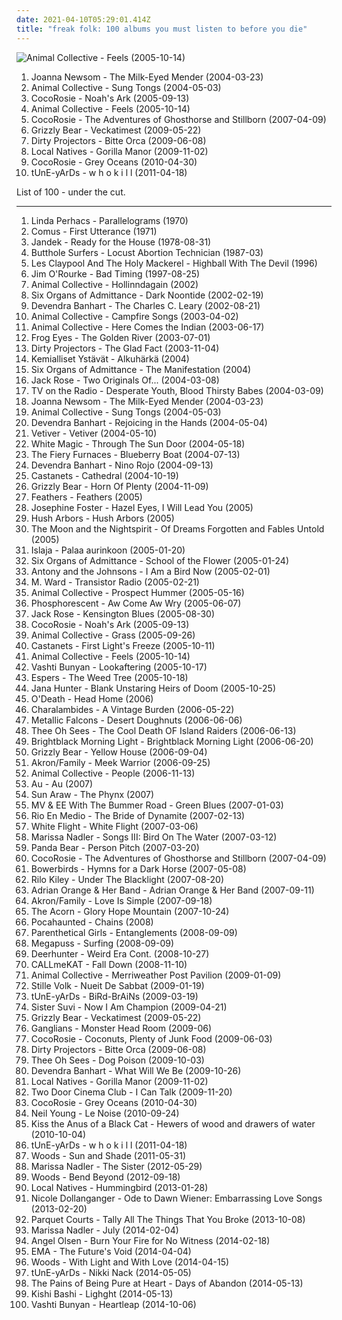 ```yaml
---
date: 2021-04-10T05:29:01.414Z
title: "freak folk: 100 albums you must listen to before you die"
---
```

![Animal Collective - Feels (2005-10-14)](http://coverartarchive.org/release/f5d8fc0b-f20d-3e74-85ae-b9e124bf8d25/20324224572-500.jpg "Animal Collective - Feels (2005-10-14)")
<ol class="albums">
<li data-cover="http://coverartarchive.org/release/bd22cfa8-2b6d-421d-a264-ae8c0ff4b2c8/11013536071-500.jpg" data-tags="folk" role="button">Joanna Newsom - The Milk-Eyed Mender (2004-03-23)</li>
<li data-cover="https://img.discogs.com/LxqTF7K3WEFBZ473ePXhsZJMETU=/fit-in/600x376/filters:strip_icc():format(jpeg):mode_rgb():quality(90)/discogs-images/R-4949202-1591655609-3083.jpeg.jpg" data-tags="experimental, freak folk" role="button">Animal Collective - Sung Tongs (2004-05-03)</li>
<li data-cover="https://img.discogs.com/JER9pOjFx79mxEsIr3hc7I6zIRQ=/fit-in/600x594/filters:strip_icc():format(jpeg):mode_rgb():quality(90)/discogs-images/R-515010-1465559157-3487.jpeg.jpg" data-tags="indie" role="button">CocoRosie - Noah's Ark (2005-09-13)</li>
<li data-cover="http://coverartarchive.org/release/f5d8fc0b-f20d-3e74-85ae-b9e124bf8d25/20324224572-500.jpg" data-tags="experimental, indie" role="button">Animal Collective - Feels (2005-10-14)</li>
<li data-cover="http://coverartarchive.org/release/91760b90-6914-343c-99b7-3e673fc08c37/26142599602-500.jpg" data-tags="experimental, alternative, freak folk" role="button">CocoRosie - The Adventures of Ghosthorse and Stillborn (2007-04-09)</li>
<li data-cover="http://coverartarchive.org/release/5d7797f1-7efc-350e-8d1f-71c5229502e0/2276646471-500.jpg" data-tags="indie rock" role="button">Grizzly Bear - Veckatimest (2009-05-22)</li>
<li data-cover="http://coverartarchive.org/release/5a5b5fe2-0898-3026-afb7-378fb8373752/8131494180-500.jpg" data-tags="experimental, indie rock, freak folk" role="button">Dirty Projectors - Bitte Orca (2009-06-08)</li>
<li data-cover="https://img.discogs.com/4bhWHw7aMVxygwT4WoCJBZ0I1W8=/fit-in/539x488/filters:strip_icc():format(jpeg):mode_rgb():quality(90)/discogs-images/R-2044862-1260541326.jpeg.jpg" data-tags="indie" role="button">Local Natives - Gorilla Manor (2009-11-02)</li>
<li data-cover="http://coverartarchive.org/release/a29ce30f-9b97-347f-89cf-eeec57174ac0/5227604030-500.jpg" data-tags="freak folk" role="button">CocoRosie - Grey Oceans (2010-04-30)</li>
<li data-cover="https://img.discogs.com/wkNlk8DexL-Q6Ivt-vKCVwjdrHQ=/fit-in/500x500/filters:strip_icc():format(jpeg):mode_rgb():quality(90)/discogs-images/R-2871890-1304970303.jpeg.jpg" data-tags="experimental, freak folk, 4ad" role="button">tUnE-yArDs - w h o k i l l (2011-04-18)</li>
</ol>
List of 100 - under the cut.
<!-- more -->

_________________

<ol class="albums">
<li data-cover="https://img.discogs.com/7UPeItng4TytMp6V4-gP5Wt41Fo=/fit-in/351x350/filters:strip_icc():format(jpeg):mode_rgb():quality(90)/discogs-images/R-612775-1138600380.jpeg.jpg" data-tags="singer-songwriter, folk, psychedelic folk" role="button">
Linda Perhacs - Parallelograms (1970)
</li>
<li data-cover="http://coverartarchive.org/release/652c22d0-7505-31d6-8a96-9edda5150613/10978564490-500.jpg" data-tags="progressive rock, psychedelic folk, psychedelic, progressive folk" role="button">
Comus - First Utterance (1971)
</li>
<li data-cover="http://coverartarchive.org/release/6f3f054b-b78a-3782-be52-23824f0e8e6f/22841596347-500.jpg" data-tags="outsider, freak folk, b12, avant-folk, davecore, nancykitten all-time favourite albums, other corwood texas the units atonal songwriter experimental, psyche-vedelik" role="button">
Jandek - Ready for the House (1978-08-31)
</li>
<li data-cover="http://coverartarchive.org/release/cba37f1a-2c70-3e76-bdc4-ed56e4de184f/9518530430-500.jpg" data-tags="noise rock" role="button">
Butthole Surfers - Locust Abortion Technician (1987-03)
</li>
<li data-cover="https://img.discogs.com/7hpzYqsH-Q1rEc7jcINYFY0Egao=/fit-in/600x598/filters:strip_icc():format(jpeg):mode_rgb():quality(90)/discogs-images/R-480461-1321786903.jpeg.jpg" data-tags="rock" role="button">
Les Claypool And The Holy Mackerel - Highball With The Devil (1996)
</li>
<li data-cover="http://coverartarchive.org/release/9d4e7cd3-2126-47b0-a0c3-7ff93570c418/27073926441-500.jpg" data-tags="instrumental, folk, experimental, indie rock, post-rock, easy listening, psychedelic, 90s, morning, freak folk, alt folk, eclectic, soundscapes, chicago, sweet, you are welcome in poland, american primitive, almost unclassifiable, avant-folk, experimental folk, american primitivism, finger picking, mellow indie, introvert and mellow, przyjemny, roch in my head, popluhv vinyl, guitar noodling" role="button">
Jim O'Rourke - Bad Timing (1997-08-25)
</li>
<li data-cover="https://img.discogs.com/sLmX0cLgU4GXuNR3am2vGa7GoKU=/fit-in/600x466/filters:strip_icc():format(jpeg):mode_rgb():quality(90)/discogs-images/R-2138272-1466323574-9059.jpeg.jpg" data-tags="experimental" role="button">
Animal Collective - Hollinndagain (2002)
</li>
<li data-cover="http://coverartarchive.org/release/603cc5b9-22b1-4a92-a224-81de75c406be/25331831751-500.jpg" data-tags="folk, psychedelic folk" role="button">
Six Organs of Admittance - Dark Noontide (2002-02-19)
</li>
<li data-cover="https://img.discogs.com/ABYxJVutWRPNa5fZEuDYQSbB8qY=/fit-in/585x600/filters:strip_icc():format(jpeg):mode_rgb():quality(90)/discogs-images/R-2245515-1422357698-2195.jpeg.jpg" data-tags="folk, freak folk" role="button">
Devendra Banhart - The Charles C. Leary (2002-08-21)
</li>
<li data-cover="http://coverartarchive.org/release/40170c08-13a6-4c5b-8fed-f272338a3265/25471452169-500.jpg" data-tags="folk, experimental, ambient" role="button">
Animal Collective - Campfire Songs (2003-04-02)
</li>
<li data-cover="http://coverartarchive.org/release/0afd8fd7-88b3-3711-ab11-82aa194efccc/26369390980-500.jpg" data-tags="experimental" role="button">
Animal Collective - Here Comes the Indian (2003-06-17)
</li>
<li data-cover="https://img.discogs.com/IZrSXwWWSROWj29pnkfbOAO8PGI=/fit-in/240x240/filters:strip_icc():format(jpeg):mode_rgb():quality(90)/discogs-images/R-1248589-1203636376.jpeg.jpg" data-tags="indie rock, art rock" role="button">
Frog Eyes - The Golden River (2003-07-01)
</li>
<li data-cover="http://coverartarchive.org/release/bee9a4bb-8db7-40d3-b129-779bacef5ff9/16127939552-500.jpg" data-tags="folk, singer-songwriter, freak folk, indie folk, the shit, art pop, moc mnam lofi" role="button">
Dirty Projectors - The Glad Fact (2003-11-04)
</li>
<li data-cover="http://coverartarchive.org/release/24afc25b-a3d1-4d7e-9f3f-35160eb872da/14486796788-500.jpg" data-tags="freak folk" role="button">
Kemialliset Ystävät - Alkuhärkä (2004)
</li>
<li data-cover="http://coverartarchive.org/release/ad18e295-186b-4b06-ba50-68b2270114d6/28647976797-500.jpg" data-tags="folk, experimental, freak folk, wfmu heavily played records" role="button">
Six Organs of Admittance - The Manifestation (2004)
</li>
<li data-cover="https://img.discogs.com/iZmPBLwto042YdZnvxGThqirlBM=/fit-in/600x599/filters:strip_icc():format(jpeg):mode_rgb():quality(90)/discogs-images/R-2068109-1524848806-4262.jpeg.jpg" data-tags="folk, guitar, freak folk, emd, new weird america, whats cool, diana picks, coyote, improvika, nocturne ballad for opium eaters" role="button">
Jack Rose - Two Originals Of... (2004-03-08)
</li>
<li data-cover="http://coverartarchive.org/release/f9cafd68-0169-4480-8d12-8583375bc173/13899396319-500.jpg" data-tags="indie rock" role="button">
TV on the Radio - Desperate Youth, Blood Thirsty Babes (2004-03-09)
</li>
<li data-cover="http://coverartarchive.org/release/bd22cfa8-2b6d-421d-a264-ae8c0ff4b2c8/11013536071-500.jpg" data-tags="folk" role="button">
Joanna Newsom - The Milk-Eyed Mender (2004-03-23)
</li>
<li data-cover="https://img.discogs.com/LxqTF7K3WEFBZ473ePXhsZJMETU=/fit-in/600x376/filters:strip_icc():format(jpeg):mode_rgb():quality(90)/discogs-images/R-4949202-1591655609-3083.jpeg.jpg" data-tags="experimental, freak folk" role="button">
Animal Collective - Sung Tongs (2004-05-03)
</li>
<li data-cover="http://coverartarchive.org/release/56bc5f48-6084-3557-a0a1-e8651937b1e2/2044417974-500.jpg" data-tags="folk" role="button">
Devendra Banhart - Rejoicing in the Hands (2004-05-04)
</li>
<li data-cover="https://img.discogs.com/wAHDSGcVO9TYYdy5ssLH80m_Gkc=/fit-in/482x480/filters:strip_icc():format(jpeg):mode_rgb():quality(90)/discogs-images/R-659710-1144495920.jpeg.jpg" data-tags="folk" role="button">
Vetiver - Vetiver (2004-05-10)
</li>
<li data-cover="https://img.discogs.com/xIwNevu55AMvTuW5MxTXA1uucEQ=/fit-in/600x599/filters:strip_icc():format(jpeg):mode_rgb():quality(90)/discogs-images/R-979612-1399846796-4746.jpeg.jpg" data-tags="folk, indie, new weird america" role="button">
White Magic - Through The Sun Door (2004-05-18)
</li>
<li data-cover="https://img.discogs.com/LCyGXfeVnTIry-xogDHgbsOCn5A=/fit-in/500x496/filters:strip_icc():format(jpeg):mode_rgb():quality(90)/discogs-images/R-797753-1159915663.jpeg.jpg" data-tags="indie rock, indie" role="button">
The Fiery Furnaces - Blueberry Boat (2004-07-13)
</li>
<li data-cover="https://img.discogs.com/b3P58aPcy_SECaLP_nErxQWe9UY=/fit-in/600x597/filters:strip_icc():format(jpeg):mode_rgb():quality(90)/discogs-images/R-472485-1463656817-9711.jpeg.jpg" data-tags="folk" role="button">
Devendra Banhart - Nino Rojo (2004-09-13)
</li>
<li data-cover="http://coverartarchive.org/release/e5cf4042-8f7b-4c0d-90eb-d9136948d3e7/15330629779-500.jpg" data-tags="moodsetting" role="button">
Castanets - Cathedral (2004-10-19)
</li>
<li data-cover="http://coverartarchive.org/release/8e1f5a9f-8819-4586-a973-3b32744b0b02/13876084446-500.jpg" data-tags="indie, lo-fi, folk" role="button">
Grizzly Bear - Horn Of Plenty (2004-11-09)
</li>
<li data-cover="https://img.discogs.com/dhfeRRNkC1I9s3stYmQYKBJ5A2o=/fit-in/600x599/filters:strip_icc():format(jpeg):mode_rgb():quality(90)/discogs-images/R-782540-1344067329-2316.jpeg.jpg" data-tags="folk" role="button">
Feathers - Feathers (2005)
</li>
<li data-cover="https://img.discogs.com/LKbv14dG8jwt9LSoIwfUFK6A9Vg=/fit-in/597x600/filters:strip_icc():format(jpeg):mode_rgb():quality(90)/discogs-images/R-658981-1363206277-8339.jpeg.jpg" data-tags="folk, singer-songwriter" role="button">
Josephine Foster - Hazel Eyes, I Will Lead You (2005)
</li>
<li data-cover="https://img.discogs.com/RGydQCyaWOxlhavvHFNpAlHNLgo=/fit-in/150x145/filters:strip_icc():format(jpeg):mode_rgb():quality(90)/discogs-images/R-807303-1160815627.jpeg.jpg" data-tags="alternative, singer-songwriter, freak folk, indie folk, sufjan stevens" role="button">
Hush Arbors - Hush Arbors (2005)
</li>
<li data-cover="http://coverartarchive.org/release/ef88e819-cdf2-43e7-9b06-591d9b2ea64a/3003107829-500.jpg" data-tags="medieval" role="button">
The Moon and the Nightspirit - Of Dreams Forgotten and Fables Untold (2005)
</li>
<li data-cover="http://coverartarchive.org/release/42afd162-b4c6-49ed-ab32-dadbfc293a3d/12915497561-500.jpg" data-tags="new weird finland" role="button">
Islaja - Palaa aurinkoon (2005-01-20)
</li>
<li data-cover="http://coverartarchive.org/release/d6d5ba16-50eb-4b3d-94b8-ca9926ccb9d5/26159823167-500.jpg" data-tags="folk, psychedelic" role="button">
Six Organs of Admittance - School of the Flower (2005-01-24)
</li>
<li data-cover="http://coverartarchive.org/release/27877053-2d88-48a1-8f3f-cab6e8c35cbd/8815137840-500.jpg" data-tags="singer-songwriter, 00s" role="button">
Antony and the Johnsons - I Am a Bird Now (2005-02-01)
</li>
<li data-cover="http://coverartarchive.org/release/3897e8aa-3aef-4d54-beaf-5527488fd90f/10298808727-500.jpg" data-tags="folk" role="button">
M. Ward - Transistor Radio (2005-02-21)
</li>
<li data-cover="https://img.discogs.com/ZWdFOHOi3TOZR9TymAtE86pb22A=/fit-in/600x534/filters:strip_icc():format(jpeg):mode_rgb():quality(90)/discogs-images/R-1329578-1341599154-1632.jpeg.jpg" data-tags="freak folk" role="button">
Animal Collective - Prospect Hummer (2005-05-16)
</li>
<li data-cover="http://coverartarchive.org/release/0fa0bada-aac1-408b-8a1f-2addd46f01e7/955119497-500.jpg" data-tags="folk, neutral milk hotel" role="button">
Phosphorescent - Aw Come Aw Wry (2005-06-07)
</li>
<li data-cover="http://coverartarchive.org/release/b3e4a3ce-7580-4dd1-8c9a-971aae5fa273/13448471311-500.jpg" data-tags="folk" role="button">
Jack Rose - Kensington Blues (2005-08-30)
</li>
<li data-cover="https://img.discogs.com/JER9pOjFx79mxEsIr3hc7I6zIRQ=/fit-in/600x594/filters:strip_icc():format(jpeg):mode_rgb():quality(90)/discogs-images/R-515010-1465559157-3487.jpeg.jpg" data-tags="indie" role="button">
CocoRosie - Noah's Ark (2005-09-13)
</li>
<li data-cover="https://img.discogs.com/7bV-M82hSfPCEj5IlqY-nR7A5K4=/fit-in/600x595/filters:strip_icc():format(jpeg):mode_rgb():quality(90)/discogs-images/R-8749787-1570831379-3893.jpeg.jpg" data-tags="freak folk" role="button">
Animal Collective - Grass (2005-09-26)
</li>
<li data-cover="http://coverartarchive.org/release/9b117fed-2eea-456a-8b35-faffb799ebea/19753705983-500.jpg" data-tags="folk" role="button">
Castanets - First Light's Freeze (2005-10-11)
</li>
<li data-cover="http://coverartarchive.org/release/f5d8fc0b-f20d-3e74-85ae-b9e124bf8d25/20324224572-500.jpg" data-tags="experimental, indie" role="button">
Animal Collective - Feels (2005-10-14)
</li>
<li data-cover="http://coverartarchive.org/release/91614c9a-3026-301d-a9c9-47fe3ff254c3/24518941411-500.jpg" data-tags="folk" role="button">
Vashti Bunyan - Lookaftering (2005-10-17)
</li>
<li data-cover="https://via.placeholder.com/450" data-tags="folk, psychedelic" role="button">
Espers - The Weed Tree (2005-10-18)
</li>
<li data-cover="http://coverartarchive.org/release/1005917e-1f21-497d-b8ee-80034c0f97ce/18235742957-500.jpg" data-tags="folk" role="button">
Jana Hunter - Blank Unstaring Heirs of Doom (2005-10-25)
</li>
<li data-cover="https://img.discogs.com/ewRGJpl74_oSYVSajGaCrag_b4Y=/fit-in/300x289/filters:strip_icc():format(jpeg):mode_rgb():quality(90)/discogs-images/R-1067974-1203687283.jpeg.jpg" data-tags="folk" role="button">
O'Death - Head Home (2006)
</li>
<li data-cover="http://coverartarchive.org/release/fe9e6281-d68a-4063-8c09-230d212dff50/23816680860-500.jpg" data-tags="rewind 2006" role="button">
Charalambides - A Vintage Burden (2006-05-22)
</li>
<li data-cover="https://img.discogs.com/8RlLJQA1SUSgeFrVmZkPqio_c7I=/fit-in/471x471/filters:strip_icc():format(jpeg):mode_rgb():quality(90)/discogs-images/R-838769-1164028368.jpeg.jpg" data-tags="experimental" role="button">
Metallic Falcons - Desert Doughnuts (2006-06-06)
</li>
<li data-cover="http://coverartarchive.org/release/1997afcc-aaee-4abc-a923-832744dc480f/28260265027-500.jpg" data-tags="freak folk, psychedelic folk" role="button">
Thee Oh Sees - The Cool Death OF Island Raiders (2006-06-13)
</li>
<li data-cover="https://img.discogs.com/EDbALn2k6ZQKaGAePI_jnoP9Efs=/fit-in/450x450/filters:strip_icc():format(jpeg):mode_rgb():quality(90)/discogs-images/R-726345-1158836353.gif.jpg" data-tags="indie, psychedelic, new weird america, emusic" role="button">
Brightblack Morning Light - Brightblack Morning Light (2006-06-20)
</li>
<li data-cover="http://coverartarchive.org/release/e3e77ecb-7d18-3a9a-8c1a-251ebdb150c1/8130435236-500.jpg" data-tags="warp, indie folk, indie" role="button">
Grizzly Bear - Yellow House (2006-09-04)
</li>
<li data-cover="https://img.discogs.com/diqF2jHvenIsZPuXlxt43VlF7UM=/fit-in/600x524/filters:strip_icc():format(jpeg):mode_rgb():quality(90)/discogs-images/R-853556-1521918562-3438.jpeg.jpg" data-tags="psychedelic, new weird america" role="button">
Akron/Family - Meek Warrior (2006-09-25)
</li>
<li data-cover="https://img.discogs.com/CUFPWdZxwK1zMX_d_GnG2qo453w=/fit-in/350x347/filters:strip_icc():format(jpeg):mode_rgb():quality(90)/discogs-images/R-893659-1170075469.jpeg.jpg" data-tags="there are cats on this album art" role="button">
Animal Collective - People (2006-11-13)
</li>
<li data-cover="https://via.placeholder.com/450" data-tags="folk" role="button">
Au - Au (2007)
</li>
<li data-cover="http://coverartarchive.org/release/a7eb9051-ae66-45cc-b2a8-20ec40c4f046/15764487300-500.jpg" data-tags="freak folk, space rock, neo-psychedelia, acid rock" role="button">
Sun Araw - The Phynx (2007)
</li>
<li data-cover="https://via.placeholder.com/450" data-tags="folk, freak folk, 00s, psych-folk, full tracks, experimental folk-rock" role="button">
MV & EE With The Bummer Road - Green Blues (2007-01-03)
</li>
<li data-cover="https://img.discogs.com/AmSUIlWlBwms-IZYvX-nmoh788o=/fit-in/600x584/filters:strip_icc():format(jpeg):mode_rgb():quality(90)/discogs-images/R-934801-1340950615-3272.jpeg.jpg" data-tags="folk" role="button">
Rio En Medio - The Bride of Dynamite (2007-02-13)
</li>
<li data-cover="https://via.placeholder.com/450" data-tags="indie, freak folk" role="button">
White Flight - White Flight (2007-03-06)
</li>
<li data-cover="http://coverartarchive.org/release/6612f329-7d59-4578-8128-c2a2ec86565c/8703131155-500.jpg" data-tags="folk" role="button">
Marissa Nadler - Songs III: Bird On The Water (2007-03-12)
</li>
<li data-cover="http://coverartarchive.org/release/d40165ac-a2c9-4ab7-9844-b643106a5a9b/13817952025-500.jpg" data-tags="experimental, indie" role="button">
Panda Bear - Person Pitch (2007-03-20)
</li>
<li data-cover="http://coverartarchive.org/release/91760b90-6914-343c-99b7-3e673fc08c37/26142599602-500.jpg" data-tags="experimental, alternative, freak folk" role="button">
CocoRosie - The Adventures of Ghosthorse and Stillborn (2007-04-09)
</li>
<li data-cover="https://img.discogs.com/_lFRJx9DEhY8JAF1hjnvgQS8kJ0=/fit-in/500x500/filters:strip_icc():format(jpeg):mode_rgb():quality(90)/discogs-images/R-1617504-1232914529.jpeg.jpg" data-tags="folk, indie, acoustic" role="button">
Bowerbirds - Hymns for a Dark Horse (2007-05-08)
</li>
<li data-cover="https://img.discogs.com/bl4vspegq3dbuH24SEtRmJQhnEM=/fit-in/600x579/filters:strip_icc():format(jpeg):mode_rgb():quality(90)/discogs-images/R-1853857-1296769804.jpeg.jpg" data-tags="indie pop" role="button">
Rilo Kiley - Under The Blacklight (2007-08-20)
</li>
<li data-cover="https://img.discogs.com/S-Exnjn_iH94GSoSUW9jDOyk524=/fit-in/600x600/filters:strip_icc():format(jpeg):mode_rgb():quality(90)/discogs-images/R-1102747-1482741715-4012.jpeg.jpg" data-tags="indie, rock, folk, experimental, indie rock, freak folk, jazz rock, adrian orange" role="button">
Adrian Orange & Her Band - Adrian Orange & Her Band (2007-09-11)
</li>
<li data-cover="http://coverartarchive.org/release/31dae002-4c60-33c7-b8a3-033b67309ec7/5293342230-500.jpg" data-tags="folk" role="button">
Akron/Family - Love Is Simple (2007-09-18)
</li>
<li data-cover="https://img.discogs.com/KpVfzdPJr37BfMyHu4sBH8aXxcc=/fit-in/600x587/filters:strip_icc():format(jpeg):mode_rgb():quality(90)/discogs-images/R-1084588-1190884235.jpeg.jpg" data-tags="indie, folk" role="button">
The Acorn - Glory Hope Mountain (2007-10-24)
</li>
<li data-cover="http://coverartarchive.org/release/1bd9d1cc-5f6d-4253-8ff1-0613f06722a1/21311815469-500.jpg" data-tags="post-rock, freak folk, neo-psychedelia, dreamgaze, newgaze, dronegaze, gazer, tropical drone" role="button">
Pocahaunted - Chains (2008)
</li>
<li data-cover="https://img.discogs.com/d8HJYr3cTrpOpXA6UZdVSK3bABw=/fit-in/500x500/filters:strip_icc():format(jpeg):mode_rgb():quality(90)/discogs-images/R-1655742-1234876537.jpeg.jpg" data-tags="freak folk, calarts, scruffian recommended" role="button">
Parenthetical Girls - Entanglements (2008-09-09)
</li>
<li data-cover="http://coverartarchive.org/release/a84315d3-290b-333a-8a57-47014915eda9/2990284729-500.jpg" data-tags="indie, freak folk, new weird america, psychedelic folk, devendra banhart" role="button">
Megapuss - Surfing (2008-09-09)
</li>
<li data-cover="https://img.discogs.com/2CQf5licuwUWGxwSQnU85K93upw=/fit-in/600x594/filters:strip_icc():format(jpeg):mode_rgb():quality(90)/discogs-images/R-17164018-1611938371-6715.jpeg.jpg" data-tags="indie rock" role="button">
Deerhunter - Weird Era Cont. (2008-10-27)
</li>
<li data-cover="http://coverartarchive.org/release/28b33345-54d8-4fcc-b332-f7e2f8889d07/6687863238-500.jpg" data-tags="chillout, trip-hop, soul, experimental, minimal, lounge, haunting, freak folk" role="button">
CALLmeKAT - Fall Down (2008-11-10)
</li>
<li data-cover="http://coverartarchive.org/release/1e21a9c3-d787-3348-accf-3af583ef43f6/5762515522-500.jpg" data-tags="psychedelic pop" role="button">
Animal Collective - Merriweather Post Pavilion (2009-01-09)
</li>
<li data-cover="http://coverartarchive.org/release/d0ca6290-9638-4b66-9c65-ef9f63afc48c/25754581670-500.jpg" data-tags="folk, singer-songwriter, freak folk, indie folk, neofolk" role="button">
Stille Volk - Nueit De Sabbat (2009-01-19)
</li>
<li data-cover="https://img.discogs.com/x3CDWRLgdPJszNqqkqXaqgs1_ME=/fit-in/600x536/filters:strip_icc():format(jpeg):mode_rgb():quality(90)/discogs-images/R-1953417-1301299952.jpeg.jpg" data-tags="4ad" role="button">
tUnE-yArDs - BiRd-BrAiNs (2009-03-19)
</li>
<li data-cover="http://coverartarchive.org/release/70a57e99-4691-3bdc-8131-1ca2fa0131c6/15330820415-500.jpg" data-tags="indie, experimental, freak folk, stretchsaysabigyesto these albums, fantastic according to stretchead" role="button">
Sister Suvi - Now I Am Champion (2009-04-21)
</li>
<li data-cover="http://coverartarchive.org/release/5d7797f1-7efc-350e-8d1f-71c5229502e0/2276646471-500.jpg" data-tags="indie rock" role="button">
Grizzly Bear - Veckatimest (2009-05-22)
</li>
<li data-cover="https://img.discogs.com/oIOJJ7BUENpxXrvnqcDEs8K36oE=/fit-in/600x604/filters:strip_icc():format(jpeg):mode_rgb():quality(90)/discogs-images/R-1810655-1248315184.jpeg.jpg" data-tags="freak folk, woodsist, album covers i like" role="button">
Ganglians - Monster Head Room (2009-06)
</li>
<li data-cover="http://coverartarchive.org/release/919842e7-74f9-407d-b563-0059e04e8bc2/4843868074-500.jpg" data-tags="indie, rock, experimental, female vocalists, dream pop, freak folk, 00s, must have, coco, self-released, store of knowledge" role="button">
CocoRosie - Coconuts, Plenty of Junk Food (2009-06-03)
</li>
<li data-cover="http://coverartarchive.org/release/5a5b5fe2-0898-3026-afb7-378fb8373752/8131494180-500.jpg" data-tags="experimental, indie rock, freak folk" role="button">
Dirty Projectors - Bitte Orca (2009-06-08)
</li>
<li data-cover="http://coverartarchive.org/release/97c3790e-5535-4236-a293-cfbf44c820df/10368247554-500.jpg" data-tags="freak folk" role="button">
Thee Oh Sees - Dog Poison (2009-10-03)
</li>
<li data-cover="http://coverartarchive.org/release/de40b4a2-15d6-401b-a3e8-59086b158949/3149192071-500.jpg" data-tags="folk" role="button">
Devendra Banhart - What Will We Be (2009-10-26)
</li>
<li data-cover="https://img.discogs.com/4bhWHw7aMVxygwT4WoCJBZ0I1W8=/fit-in/539x488/filters:strip_icc():format(jpeg):mode_rgb():quality(90)/discogs-images/R-2044862-1260541326.jpeg.jpg" data-tags="indie" role="button">
Local Natives - Gorilla Manor (2009-11-02)
</li>
<li data-cover="https://img.discogs.com/PVC5c-h7hu-XAVQ8ORIUi7kqOvg=/fit-in/279x278/filters:strip_icc():format(jpeg):mode_rgb():quality(90)/discogs-images/R-2115300-1285591867.jpeg.jpg" data-tags="folk, indie pop, psychedelic, beauteous, freak folk, between here and there" role="button">
Two Door Cinema Club - I Can Talk (2009-11-20)
</li>
<li data-cover="http://coverartarchive.org/release/a29ce30f-9b97-347f-89cf-eeec57174ac0/5227604030-500.jpg" data-tags="freak folk" role="button">
CocoRosie - Grey Oceans (2010-04-30)
</li>
<li data-cover="http://coverartarchive.org/release/1152057c-e6e9-4a3e-b4b7-8dcfc281f8af/26937850260-500.jpg" data-tags="folk rock" role="button">
Neil Young - Le Noise (2010-09-24)
</li>
<li data-cover="http://coverartarchive.org/release/71727f18-c683-4440-8ee5-0a623b5ad7fb/3109305787-500.jpg" data-tags="psychedelic folk, psychedelic neofolk" role="button">
Kiss the Anus of a Black Cat - Hewers of wood and drawers of water (2010-10-04)
</li>
<li data-cover="https://img.discogs.com/wkNlk8DexL-Q6Ivt-vKCVwjdrHQ=/fit-in/500x500/filters:strip_icc():format(jpeg):mode_rgb():quality(90)/discogs-images/R-2871890-1304970303.jpeg.jpg" data-tags="experimental, freak folk, 4ad" role="button">
tUnE-yArDs - w h o k i l l (2011-04-18)
</li>
<li data-cover="https://via.placeholder.com/450" data-tags="folk, surf, psychedelic, freak folk, woodsist" role="button">
Woods - Sun and Shade (2011-05-31)
</li>
<li data-cover="https://img.discogs.com/6K6vayQ-5-CYTP1eqZtL3_szf9c=/fit-in/570x570/filters:strip_icc():format(jpeg):mode_rgb():quality(90)/discogs-images/R-3608524-1337203906-8071.jpeg.jpg" data-tags="folk, singer-songwriter, dream folk" role="button">
Marissa Nadler - The Sister (2012-05-29)
</li>
<li data-cover="http://coverartarchive.org/release/288b34fd-f78c-423a-a144-8191ada79d25/2048304998-500.jpg" data-tags="indie, rock, freak folk, woodsist" role="button">
Woods - Bend Beyond (2012-09-18)
</li>
<li data-cover="http://coverartarchive.org/release/43bd1c61-c8a2-4877-a57f-93cdf262c761/3773290861-500.jpg" data-tags="indie rock" role="button">
Local Natives - Hummingbird (2013-01-28)
</li>
<li data-cover="http://coverartarchive.org/release/76ef4e3d-c86e-47f1-bb41-ffca104ddf56/8393523631-500.jpg" data-tags="female vocalists, acoustic, freak folk, 2010s, fuck me to this album" role="button">
Nicole Dollanganger - Ode to Dawn Wiener: Embarrassing Love Songs (2013-02-20)
</li>
<li data-cover="http://coverartarchive.org/release/b29a30c7-4c4f-402b-8e90-2b169527bd07/5587185247-500.jpg" data-tags="whats your rupture" role="button">
Parquet Courts - Tally All The Things That You Broke (2013-10-08)
</li>
<li data-cover="http://coverartarchive.org/release/1c10ba34-278b-48fc-9ab6-0c2a74340383/6567257508-500.jpg" data-tags="singer-songwriter, dream pop, ethereal" role="button">
Marissa Nadler - July (2014-02-04)
</li>
<li data-cover="http://coverartarchive.org/release/68fbee4a-3c04-4afa-bbc6-65ee5208d1d3/8701944318-500.jpg" data-tags="psychedelic folk" role="button">
Angel Olsen - Burn Your Fire for No Witness (2014-02-18)
</li>
<li data-cover="https://img.discogs.com/C5cPvfVvQcfRgChptE_apUjWi6Y=/fit-in/600x600/filters:strip_icc():format(jpeg):mode_rgb():quality(90)/discogs-images/R-5543434-1398245863-5962.jpeg.jpg" data-tags="2014: albums" role="button">
EMA - The Future's Void (2014-04-04)
</li>
<li data-cover="http://coverartarchive.org/release/3e250a5f-dd56-45d6-afe9-2c94d496bf8f/6955442089-500.jpg" data-tags="folk, psychedelic" role="button">
Woods - With Light and With Love (2014-04-15)
</li>
<li data-cover="https://img.discogs.com/X4BPyuwih9Ftjun2RLU7v5627hA=/fit-in/450x450/filters:strip_icc():format(jpeg):mode_rgb():quality(90)/discogs-images/R-5659142-1399187504-3176.jpeg.jpg" data-tags="experimental" role="button">
tUnE-yArDs - Nikki Nack (2014-05-05)
</li>
<li data-cover="http://coverartarchive.org/release/546e9cc4-daf6-418e-9054-aa3f904383cf/10335232820-500.jpg" data-tags="indie pop, twee" role="button">
The Pains of Being Pure at Heart - Days of Abandon (2014-05-13)
</li>
<li data-cover="http://coverartarchive.org/release/c15ae8e9-1369-41c7-b57a-ef34ca61c22b/7143771102-500.jpg" data-tags="indie pop, baroque pop" role="button">
Kishi Bashi - Lighght (2014-05-13)
</li>
<li data-cover="http://coverartarchive.org/release/2aa0544a-1c23-4917-92ff-357bf98c05c4/10097266410-500.jpg" data-tags="folk" role="button">
Vashti Bunyan - Heartleap (2014-10-06)
</li>
</ol>